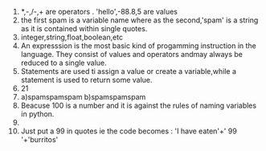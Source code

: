 1. *,-,/-,+ are operators . 'hello',-88.8,5 are values
2. the first spam is a variable name where as the second,'spam' is a string as it is contained within single quotes.
3. integer,string,float,boolean,etc
4. An expresssion is the most basic kind of progamming instruction in the language. They consist of values and operators andmay always be reduced to a single value.
5. Statements are used ti assign a value or create a variable,while a statement is used to return some value.
6. 21
7. a)spamspamspam 
   b)spamspamspam
8. Beacuse 100 is a number and it is against the rules of naming variables in python.
9.
10. Just put a 99 in quotes ie the code becomes :
	'I have eaten'+' 99 '+'burritos'	
